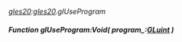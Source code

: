 _[gles20](../../modules/gles20/gles20-module.md):[gles20](../../modules/gles20/gles20-module.md).glUseProgram_
##### Function glUseProgram:Void( program_:[GLuint](../../modules/gles20/gles20-gluint.md) )
